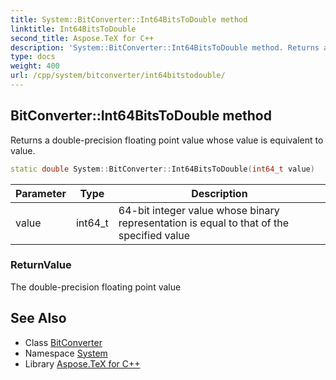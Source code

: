 ```yaml
---
title: System::BitConverter::Int64BitsToDouble method
linktitle: Int64BitsToDouble
second_title: Aspose.TeX for C++
description: 'System::BitConverter::Int64BitsToDouble method. Returns a double-precision floating point value whose value is equivalent to value in C++.'
type: docs
weight: 400
url: /cpp/system/bitconverter/int64bitstodouble/
---
```

## BitConverter::Int64BitsToDouble method


Returns a double-precision floating point value whose value is equivalent to value.

```cpp
static double System::BitConverter::Int64BitsToDouble(int64_t value)
```


| Parameter | Type | Description |
| --- | --- | --- |
| value | int64_t | 64-bit integer value whose binary representation is equal to that of the specified value |

### ReturnValue

The double-precision floating point value

## See Also

* Class [BitConverter](../)
* Namespace [System](../../)
* Library [Aspose.TeX for C++](../../../)
